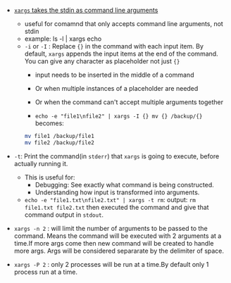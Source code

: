 - [`xargs` takes the stdin as command line arguments](https://youtu.be/rp7jLi_kgPg?si=NOtc1b5Kt1JsYMe9&t=7)
    - useful for comamnd that only accepts command line arguments, not stdin
    - example: ls -l | xargs echo 
    - `-i` or `-I` : 	Replace `{}` in the command with each input item. By default, `xargs` appends the input items at the end of the command. You can give any character as placeholder not just `{}`
        - input needs to be inserted in the middle of a command
        - Or when multiple instances of a placeholder are needed
        - Or when the command can't accept multiple arguments together

        - `echo -e "file1\nfile2" | xargs -I {} mv {} /backup/{}`
        becomes:
        ```sh
        mv file1 /backup/file1
        mv file2 /backup/file2
        ```

- `-t`: Print the command(in `stderr`) that `xargs` is going to execute, before actually running it.
    - This is useful for:
        - Debugging: See exactly what command is being constructed.
        - Understanding how input is transformed into arguments.
    - `echo -e "file1.txt\nfile2.txt" | xargs -t rm`: output: `rm file1.txt file2.txt` then executed the command and give that command output in `stdout`.  

- `xargs -n 2` : will limit the number of arguments to be passed to the command. Means the command will be executed with 2 arguments at a time.If more args come then new command will be created to handle more args. Args will be considered separarate by the delimiter of space.


- `xargs -P 2` : only 2 processes will be run at a time.By default only 1 process run at a time.
